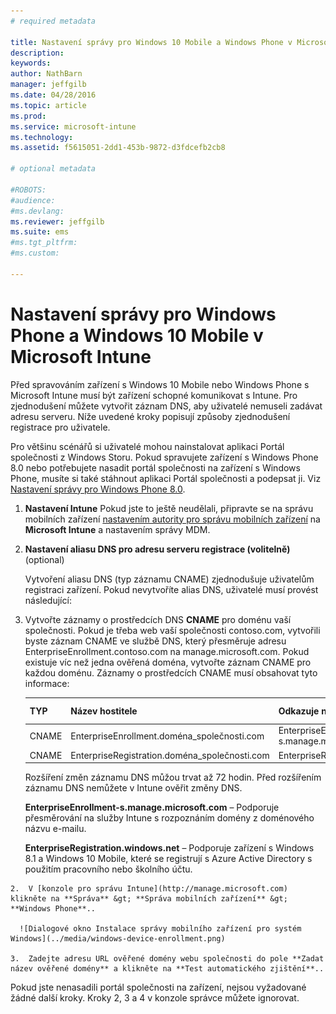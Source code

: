 ```yaml
---
# required metadata

title: Nastavení správy pro Windows 10 Mobile a Windows Phone v Microsoft Intune | Microsoft Intune
description:
keywords:
author: NathBarn
manager: jeffgilb
ms.date: 04/28/2016
ms.topic: article
ms.prod:
ms.service: microsoft-intune
ms.technology:
ms.assetid: f5615051-2dd1-453b-9872-d3fdcefb2cb8

# optional metadata

#ROBOTS:
#audience:
#ms.devlang:
ms.reviewer: jeffgilb
ms.suite: ems
#ms.tgt_pltfrm:
#ms.custom:

---
```



# Nastavení správy pro Windows Phone a Windows 10 Mobile v Microsoft Intune
Před spravováním zařízení s Windows 10 Mobile nebo Windows Phone s Microsoft Intune musí být zařízení schopné komunikovat s Intune. Pro zjednodušení můžete vytvořit záznam DNS, aby uživatelé nemuseli zadávat adresu serveru. Níže uvedené kroky popisují způsoby zjednodušení registrace pro uživatele.  

Pro většinu scénářů si uživatelé mohou nainstalovat aplikaci Portál společnosti z Windows Storu. Pokud spravujete zařízení s Windows Phone 8.0 nebo potřebujete nasadit portál společnosti na zařízení s Windows Phone, musíte si také stáhnout aplikaci Portál společnosti a podepsat ji. Viz [Nastavení správy pro Windows Phone 8.0](set-up-windows-phone-8.0-management-with-microsoft-intune.md).

1.  **Nastavení Intune**
    Pokud jste to ještě neudělali, připravte se na správu mobilních zařízení [nastavením autority pro správu mobilních zařízení](get-ready-to-enroll-devices-in-microsoft-intune.md#set-mobile-device-management-authority) na **Microsoft Intune** a nastavením správy MDM.

2.  **Nastavení aliasu DNS pro adresu serveru registrace (volitelně)** (optional)

    Vytvoření aliasu DNS (typ záznamu CNAME) zjednodušuje uživatelům registraci zařízení. Pokud nevytvoříte alias DNS, uživatelé musí provést následující:

  1.  Vytvořte záznamy o prostředcích DNS **CNAME** pro doménu vaší společnosti. Pokud je třeba web vaší společnosti contoso.com, vytvořili byste záznam CNAME ve službě DNS, který přesměruje adresu EnterpriseEnrollment.contoso.com na manage.microsoft.com. Pokud existuje víc než jedna ověřená doména, vytvořte záznam CNAME pro každou doménu. Záznamy o prostředcích CNAME musí obsahovat tyto informace:

      |TYP|Název hostitele|Odkazuje na|Hodnota TTL|
      |--------|-------------|-------------|-------|
      |CNAME|EnterpriseEnrollment.doména_společnosti.com|EnterpriseEnrollment-s.manage.microsoft.com |1 hodina|
      |CNAME|EnterpriseRegistration.doména_společnosti.com|EnterpriseRegistration.windows.net|1 hodina|

      Rozšíření změn záznamu DNS můžou trvat až 72 hodin. Před rozšířením záznamu DNS nemůžete v Intune ověřit změny DNS.

      **EnterpriseEnrollment-s.manage.microsoft.com** – Podporuje přesměrování na služby Intune s rozpoznáním domény z doménového názvu e-mailu.

      **EnterpriseRegistration.windows.net** – Podporuje zařízení s Windows 8.1 a Windows 10 Mobile, které se registrují s Azure Active Directory s použitím pracovního nebo školního účtu.

    2.  V [konzole pro správu Intune](http://manage.microsoft.com) klikněte na **Správa** &gt; **Správa mobilních zařízení** &gt; **Windows Phone**..

      ![Dialogové okno Instalace správy mobilního zařízení pro systém Windows](../media/windows-device-enrollment.png)

    3.  Zadejte adresu URL ověřené domény webu společnosti do pole **Zadat název ověřené domény** a klikněte na **Test automatického zjištění**..



Pokud jste nenasadili portál společnosti na zařízení, nejsou vyžadované žádné další kroky.  Kroky 2, 3 a 4 v konzole správce můžete ignorovat.


<!--HONumber=May16_HO1-->


